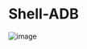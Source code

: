# Shell-ADB

![image](https://user-images.githubusercontent.com/69909172/198602808-060e9fcb-a737-4f8e-b5b4-df5ab8361d1e.png)
